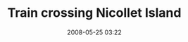 ---
title: "Train crossing Nicollet Island"
picture: "/assets/camera-roll/2008/2008-05-25-train-crossing-nicollet-island/recon-3-021.jpg"
date: 2008-05-25 03:22
location:
  - Nicollet Island
thumbnail: "/assets/camera-roll/2008/2008-05-25-train-crossing-nicollet-island/recon-3-021-thumbnail.jpg"
tags:
  - photograph
  - Nicollet Island
  - train
  - bridge
  - Recon 3
  - Mississippi River
  - Minneapolis
---